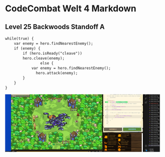 # CodeCombat Welt 4 Markdown
## Level 25 Backwoods Standoff A 
```
while(true) {
    var enemy = hero.findNearestEnemy();
    if (enemy) {
        if (hero.isReady("cleave")) 
        hero.cleave(enemy);
                else {
            var enemy = hero.findNearestEnemy();
              hero.attack(enemy);
        }
    }
}
```
![alt text](image-113.png)